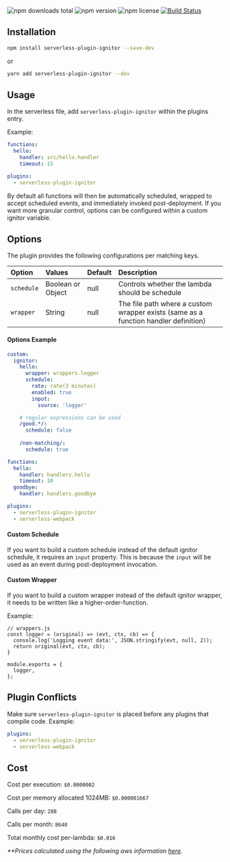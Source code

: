 ![npm downloads total](https://img.shields.io/npm/dt/serverless-plugin-ignitor.svg) ![npm version](https://img.shields.io/npm/v/serverless-plugin-ignitor.svg) ![npm license](https://img.shields.io/npm/l/serverless-plugin-ignitor.svg)
[![Build Status](https://travis-ci.com/JetClosing/serverless-plugin-ignitor.svg?branch=master)](https://travis-ci.com/JetClosing/serverless-plugin-ignitor)

## Installation

```sh
npm install serverless-plugin-ignitor --save-dev
```
or
```sh
yarn add serverless-plugin-ignitor --dev
```

## Usage

In the serverless file, add `serverless-plugin-ignitor` within the plugins entry.

Example:

```yaml
functions:
  hello:
    handler: src/hello.handler
    timeout: 15

plugins:
  - serverless-plugin-ignitor
```

By default all functions will then be automatically scheduled, wrapped to accept scheduled events, and immediately invoked post-deployment. If you want more granular control, options can be configured within a custom ignitor variable.

## Options

The plugin provides the following configurations per matching keys.

| Option | Values | Default | Description  |
| :--- | :--- | :--- | :--- |
| `schedule` | Boolean or Object | null | Controls whether the lambda should be schedule |
| `wrapper` | String | null | The file path where a custom wrapper exists (same as a function handler definition) |

#### Options Example

```yaml
custom: 
  ignitor:
    hello:
      wrapper: wrappers.logger
      schedule:
        rate: rate(3 minutes)
        enabled: true
        input: 
          source: 'logger'

    # regular expressions can be used
    /good.*/: 
      schedule: false 
      
    /non-matching/:
      schedule: true

functions:
  hello:
    handler: handlers.hello
    timeout: 10
  goodbye:
    handler: handlers.goodbye

plugins:
  - serverless-plugin-ignitor
  - serverless-webpack
```

#### Custom Schedule
If you want to build a custom schedule instead of the default ignitor schedule, it requires an `input` property. This is because the `input` will be used as an event during post-deployment invocation. 

#### Custom Wrapper
If you want to build a custom wrapper instead of the default ignitor wrapper, it needs to be written like a higher-order-function. 

Example:
```
// wrappers.js
const logger = (original) => (evt, ctx, cb) => {
  console.log('Logging event data:', JSON.stringify(evt, null, 2));
  return original(evt, ctx, cb);
}

module.exports = {
  logger,
};
```

## Plugin Conflicts

Make sure `serverless-plugin-ignitor` is placed before any plugins that compile code. 
Example:

```yaml
plugins:
  - serverless-plugin-ignitor
  - serverless-webpack
```

## Cost

Cost per execution: `$0.0000002`

Cost per memory allocated 1024MB: `$0.000001667`

Calls per day: `288`

Calls per month: `8640`


Total monthly cost per-lambda: `$0.016`

_**Prices calculated using the following aws information  [here](https://aws.amazon.com/lambda/pricing/)._

